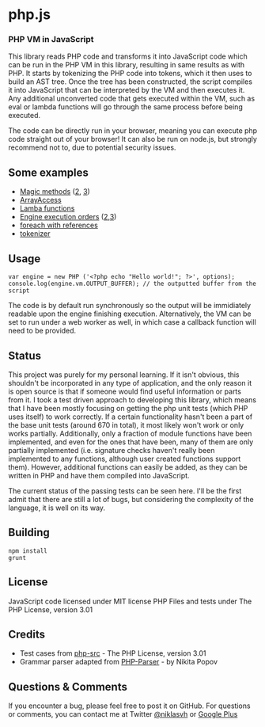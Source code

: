 php.js
======

### PHP VM in JavaScript ###

This library reads PHP code and transforms it into JavaScript code which can be run in the PHP VM in this library, resulting in same results as with PHP. It starts by tokenizing the PHP code into tokens, which it then uses to build an AST tree. Once the tree has been constructed, the script compiles it into JavaScript that can be interpreted by the VM and then executes it. Any additional unconverted code that gets executed within the VM, such as eval or lambda functions will go through the same process before being executed.

The code can be directly run in your browser, meaning you can execute php code straight out of your browser! It can also be run on node.js, but strongly recommend not to, due to potential security issues.

## Some examples ##

 - <a href="http://phpjs.hertzen.com/console.html?gist=3171278">Magic methods</a> (<a href="http://phpjs.hertzen.com/console.html?gist=3171344">2</a>, <a href="http://phpjs.hertzen.com/console.html?gist=3171349">3</a>)
 - <a href="http://phpjs.hertzen.com/console.html?gist=3171392">ArrayAccess</a>
 - <a href="http://phpjs.hertzen.com/console.html?gist=3171359">Lamba functions</a>
 - <a href="http://phpjs.hertzen.com/console.html?gist=3171402">Engine execution orders</a> (<a href="http://phpjs.hertzen.com/console.html?gist=3171408">2</a>,<a href="http://phpjs.hertzen.com/console.html?gist=3171413">3</a>)
 - <a href="http://phpjs.hertzen.com/console.html?gist=3171432">foreach with references</a>
 - <a href="http://phpjs.hertzen.com/console.html?gist=3171462">tokenizer</a>

## Usage ##
    var engine = new PHP ('<?php echo "Hello world!"; ?>', options);
    console.log(engine.vm.OUTPUT_BUFFER); // the outputted buffer from the script

The code is by default run synchronously so the output will be immidiately readable upon the engine finishing execution. Alternatively, the VM can be set to run under a web worker as well, in which case a callback function will need to be provided.

## Status ##

This project was purely for my personal learning. If it isn't obvious, this shouldn't be incorporated in any type of application, and the only reason it is open source is that if someone would find useful information or parts from it. I took a test driven approach to developing this library, which means that I have been mostly focusing on getting the php unit tests (which PHP uses itself) to work correctly. If a certain functionality hasn't been a part of the base unit tests (around 670 in total), it most likely won't work or only works partially. Additionally, only a fraction of module functions have been implemented, and even for the ones that have been, many of them are only partially implemented (i.e. signature checks haven't really been implemented to any functions, although user created functions support them). However, additional functions can easily be added, as they can be written in PHP and have them compiled into JavaScript.

The current status of the passing tests can be seen here. I'll be the first admit that there are still a lot of bugs, but considering the complexity of the language, it is well on its way.

## Building ##
    npm install
    grunt 

## License ##
JavaScript code licensed under MIT license
PHP Files and tests under The PHP License, version 3.01

## Credits ##
 - Test cases from <a href="https://github.com/php/php-src/">php-src</a> -  The PHP License, version 3.01
 - Grammar parser adapted from <a href="https://github.com/nikic/PHP-Parser">PHP-Parser</a> - by Nikita Popov

## Questions & Comments ##

If you encounter a bug, please feel free to post it on GitHub. For questions or comments, you can contact me at Twitter <a href="https://twitter.com/niklasvh">@niklasvh</a> or <a href="https://plus.google.com/115030581977322198102/posts">Google Plus</a>
